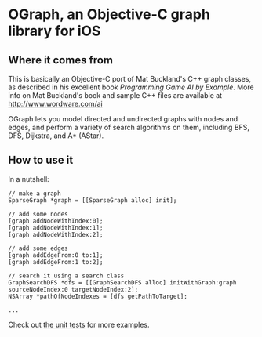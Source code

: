 OGraph, an Objective-C graph library for iOS
============================================

Where it comes from
-------------------
This is basically an Objective-C port of Mat Buckland's C++ graph classes, as
described in his excellent book *Programming Game AI by Example*. More info on Mat Buckland's book and sample C++ files are available at http://www.wordware.com/ai

OGraph lets you model directed and undirected graphs with nodes and edges, and perform a variety of search algorithms on them, including BFS, DFS, Dijkstra, and A* (AStar).

How to use it
-------------
In a nutshell:

    // make a graph
    SparseGraph *graph = [[SparseGraph alloc] init];
    
    // add some nodes
    [graph addNodeWithIndex:0];
    [graph addNodeWithIndex:1];
    [graph addNodeWithIndex:2];

    // add some edges
    [graph addEdgeFrom:0 to:1];
    [graph addEdgeFrom:1 to:2];

    // search it using a search class
    GraphSearchDFS *dfs = [[GraphSearchDFS alloc] initWithGraph:graph sourceNodeIndex:0 targetNodeIndex:2];
    NSArray *pathOfNodeIndexes = [dfs getPathToTarget];

    ... 

Check out [the unit tests](https://github.com/mcglincy/OGraph/blob/master/OGraphTests/OGraphTests.m) for more examples.


